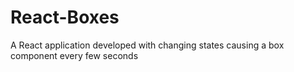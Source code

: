 # React-Boxes
A React application developed with changing states causing a box component every few seconds

